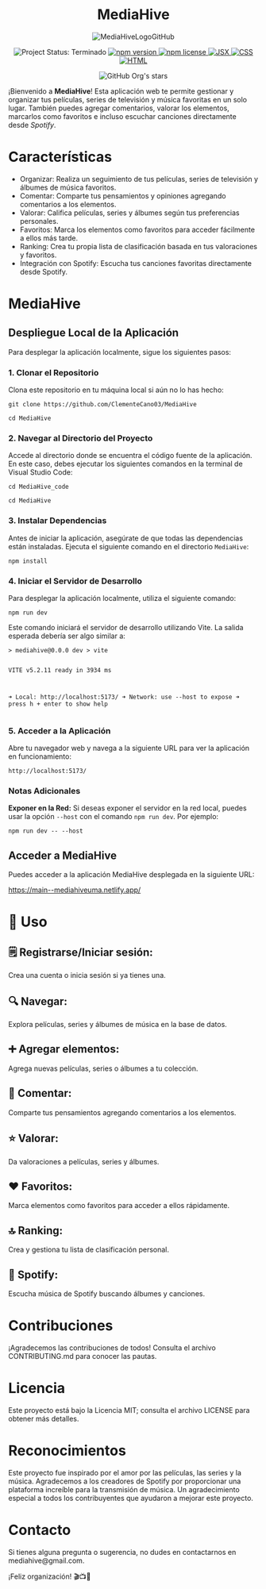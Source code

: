<h1 align="center">MediaHive</h1>

<p align="center">
  <img src="https://github.com/ClementeCano03/MediaHive/assets/124878375/8b90f7d0-51ca-45ad-af6f-9622a11cf025" alt="MediaHiveLogoGitHub">
</p>

<p align="center">
  <img src="https://img.shields.io/badge/STATUS-TERMINADO-blue" alt="Project Status: Terminado">
  <a href="https://npmjs.org/package/badge-maker">
    <img src="https://img.shields.io/npm/v/badge-maker.svg" alt="npm version">
  </a>
  <a href="https://npmjs.org/package/badge-maker">
    <img src="https://img.shields.io/npm/l/badge-maker.svg" alt="npm license">
  </a>
  <a href="https://npmjs.org/package/badge-maker">
    <img src="https://img.shields.io/badge/JSX-React-yellow" alt="JSX">
  </a>
  <a href="https://npmjs.org/package/badge-maker">
    <img src="https://img.shields.io/badge/CSS-3-blueviolet" alt="CSS">
  </a>
  <a href="https://npmjs.org/package/badge-maker">
    <img src="https://img.shields.io/badge/HTML-5-orange" alt="HTML">
  </a>
</p>
<p align="center">
  <img src="https://img.shields.io/github/stars/camilafernanda?style=social" alt="GitHub Org's stars">
</p>

<div>¡Bienvenido a <strong>MediaHive</strong>! Esta aplicación web te permite gestionar y organizar tus películas, series de televisión y música favoritas en un solo lugar. También puedes agregar comentarios, valorar los elementos, marcarlos como favoritos e incluso escuchar canciones directamente desde <em>Spotify</em>.</div>

<h1>Características</h1>
<ul>
  <li>
    Organizar: Realiza un seguimiento de tus películas, series de televisión y álbumes de música favoritos.
  </li>
  
  <li>
    Comentar: Comparte tus pensamientos y opiniones agregando comentarios a los elementos.
  </li>
  
  <li>
    Valorar: Califica películas, series y álbumes según tus preferencias personales.
  </li>

  <li>
    Favoritos: Marca los elementos como favoritos para acceder fácilmente a ellos más tarde.
  </li>
  
  <li>
    Ranking: Crea tu propia lista de clasificación basada en tus valoraciones y favoritos.
  </li>
  
  <li>
    Integración con Spotify: Escucha tus canciones favoritas directamente desde Spotify.
  </li>
</ul>

<h1>MediaHive</h1>

<h2>Despliegue Local de la Aplicación</h2>
<p>Para desplegar la aplicación localmente, sigue los siguientes pasos:</p>
<h3>1. Clonar el Repositorio</h3>
<p>Clona este repositorio en tu máquina local si aún no lo has hecho:</p>
<pre><code>git clone https://github.com/ClementeCano03/MediaHive </code></pre>
<pre><code>cd MediaHive </code></pre>
<h3>2. Navegar al Directorio del Proyecto</h3>
<p>Accede al directorio donde se encuentra el código fuente de la aplicación. En este caso, debes ejecutar los siguientes comandos en la terminal de Visual Studio Code:</p>
<pre><code>cd MediaHive_code</code></pre>
<pre><code>cd MediaHive</code></pre>
<h3>3. Instalar Dependencias</h3>
<p>Antes de iniciar la aplicación, asegúrate de que todas las dependencias están instaladas. Ejecuta el siguiente comando en el directorio <code>MediaHive</code>:</p>
<pre><code>npm install</code></pre>
<h3>4. Iniciar el Servidor de Desarrollo</h3>
<p>Para desplegar la aplicación localmente, utiliza el siguiente comando:</p>
<pre><code>npm run dev</code></pre>
<p>Este comando iniciará el servidor de desarrollo utilizando Vite. La salida esperada debería ser algo similar a:</p>
<pre><code>&gt; mediahive@0.0.0 dev &gt; vite

VITE v5.2.11  ready in 3934 ms

➜  Local:   http://localhost:5173/
➜  Network: use --host to expose
➜  press h + enter to show help</code></pre>
<h3>5. Acceder a la Aplicación</h3>
<p>Abre tu navegador web y navega a la siguiente URL para ver la aplicación en funcionamiento:</p>
<pre><code>http://localhost:5173/</code></pre>
<h3>Notas Adicionales</h3>
<p><strong>Exponer en la Red:</strong> Si deseas exponer el servidor en la red local, puedes usar la opción <code>--host</code> con el comando <code>npm run dev</code>. Por ejemplo:</p>
<pre><code>npm run dev -- --host</code></pre>

<h2>Acceder a MediaHive</h2>
<p>Puedes acceder a la aplicación MediaHive desplegada en la siguiente URL:</p>
<p><a href="https://main--mediahiveuma.netlify.app/" target="_blank">https://main--mediahiveuma.netlify.app/</a></p>

<h1>🧰 Uso</h1>
<h2>🗒️ Registrarse/Iniciar sesión:</h2>
<p>Crea una cuenta o inicia sesión si ya tienes una.</p>
<h2>🔍 Navegar:</h2>
<p>Explora películas, series y álbumes de música en la base de datos.</p>
<h2>➕ Agregar elementos:</h2>
<p>Agrega nuevas películas, series o álbumes a tu colección.</p>
<h2>💬 Comentar:</h2>
<p>Comparte tus pensamientos agregando comentarios a los elementos.</p>
<h2>⭐ Valorar:</h2>
<p>Da valoraciones a películas, series y álbumes.</p>
<h2>❤️ Favoritos:</h2>
<p>Marca elementos como favoritos para acceder a ellos rápidamente.</p>
<h2>🔝 Ranking:</h2>
<p>Crea y gestiona tu lista de clasificación personal.</p>
<h2>🎵 Spotify:</h2>
<p>Escucha música de Spotify buscando álbumes y canciones.</p>

<h1>Contribuciones</h1>
<p>¡Agradecemos las contribuciones de todos! Consulta el archivo CONTRIBUTING.md para conocer las pautas.</p>

<h1>Licencia</h1>
<p>Este proyecto está bajo la Licencia MIT; consulta el archivo LICENSE para obtener más detalles.</p>

<h1>Reconocimientos</h1>
<p>Este proyecto fue inspirado por el amor por las películas, las series y la música.
Agradecemos a los creadores de Spotify por proporcionar una plataforma increíble para la transmisión de música.
Un agradecimiento especial a todos los contribuyentes que ayudaron a mejorar este proyecto.</p>

<h1>Contacto</h1>
<p>Si tienes alguna pregunta o sugerencia, no dudes en contactarnos en mediahive@gmail.com.</p>

<p>¡Feliz organización! 🎬📺🎵</p>
